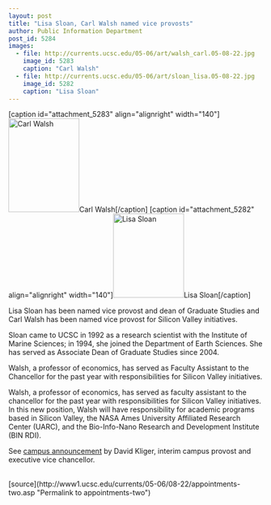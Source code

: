 ```yaml
---
layout: post
title: "Lisa Sloan, Carl Walsh named vice provosts"
author: Public Information Department
post_id: 5284
images:
  - file: http://currents.ucsc.edu/05-06/art/walsh_carl.05-08-22.jpg
    image_id: 5283
    caption: "Carl Walsh"
  - file: http://currents.ucsc.edu/05-06/art/sloan_lisa.05-08-22.jpg
    image_id: 5282
    caption: "Lisa Sloan"
---
```


[caption id="attachment_5283" align="alignright" width="140"]<a href="http://localhost/mysite/wp-content/uploads/2005/08/walsh_carl.05-08-22.jpg"><img class="size-full wp-image-5283" src="http://localhost/mysite/wp-content/uploads/2005/08/walsh_carl.05-08-22.jpg" alt="Carl Walsh" width="140" height="185" /></a>Carl Walsh[/caption]
[caption id="attachment_5282" align="alignright" width="140"]<a href="http://localhost/mysite/wp-content/uploads/2005/08/sloan_lisa.05-08-22.jpg"><img class="size-full wp-image-5282" src="http://localhost/mysite/wp-content/uploads/2005/08/sloan_lisa.05-08-22.jpg" alt="Lisa Sloan" width="140" height="166" /></a>Lisa Sloan[/caption]
<a name="content" id="content"></a>
<p align="left">
  Lisa Sloan has been named vice provost and dean of Graduate Studies and Carl Walsh has been named vice provost for Silicon Valley initiatives.
</p>
<p>
  Sloan came to UCSC in 1992 as a research scientist with the Institute of Marine Sciences; in 1994, she joined the Department of Earth Sciences. She has served as Associate Dean of Graduate Studies since 2004.
</p>
<p>
  Walsh, a professor of economics, has served as Faculty Assistant to the Chancellor for the past year with responsibilities for Silicon Valley initiatives.
</p>
<p>
  Walsh, a professor of economics, has served as faculty assistant to the chancellor for the past year with responsibilities for Silicon Valley initiatives. In this new position, Walsh will have responsibility for academic programs based in Silicon Valley, the NASA Ames University Affiliated Research Center (UARC), and the Bio-Info-Nano Research and Development Institute (BIN RDI).
</p>
<p>
  See <a href="http://www.ucsc.edu/news_events/messages/05-06/appointment.asp">campus announcement</a> by David Kliger, interim campus provost and executive vice chancellor.<br>
  <br>
</p>
<p>
  <input name="t1" size="-1" type="hidden">
</p>




</p>
[source](http://www1.ucsc.edu/currents/05-06/08-22/appointments-two.asp "Permalink to appointments-two")
